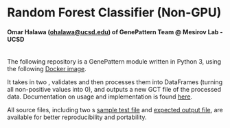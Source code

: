 # Random Forest Classifier (Non-GPU)
#### Omar Halawa (ohalawa@ucsd.edu) of GenePattern Team @ Mesirov Lab - UCSD
\
The following repository is a GenePattern module written in Python 3, using the following [Docker image](https://hub.docker.com/layers/genepattern/notebook-python39/22.04/images/sha256-1182e33d0a4d944e676003b2d4a410ec3a197db13847292cedca441a0541513d?context=explore). 

It takes in two , validates and then processes them into DataFrames (turning all non-positive values into 0), and outputs a new GCT file of the processed data. Documentation on usage and implementation is found [here](https://github.com/omarhalawa3301/randomforest/blob/main/docs/tutorial.md).

All source files, including two s [sample test file](https://github.com/omarhalawa3301/log_normalize/blob/main/data/all_aml_train.gct) and [expected output file](https://github.com/omarhalawa3301/log_normalize/blob/main/data/result.gct), are available for better reproducibility and portability. 
